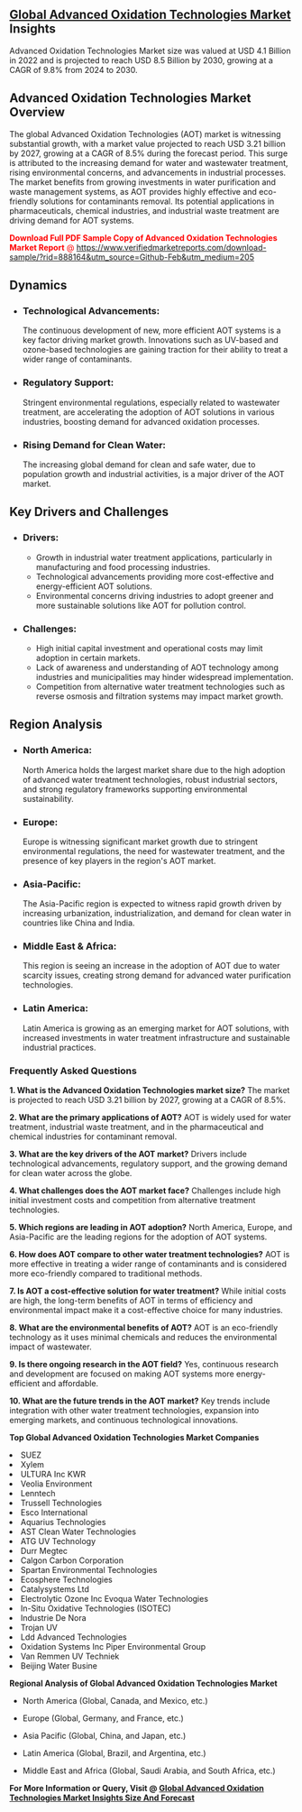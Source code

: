 <h2><a href="https://www.verifiedmarketreports.com/download-sample/?rid=888164&amp;utm_source=Github&amp;utm_medium=205" target="_blank">Global Advanced Oxidation Technologies Market</a> Insights</h2><p>Advanced Oxidation Technologies Market size was valued at USD 4.1 Billion in 2022 and is projected to reach USD 8.5 Billion by 2030, growing at a CAGR of 9.8% from 2024 to 2030.</p><p> <h2>Advanced Oxidation Technologies Market Overview</h2> <p>The global Advanced Oxidation Technologies (AOT) market is witnessing substantial growth, with a market value projected to reach USD 3.21 billion by 2027, growing at a CAGR of 8.5% during the forecast period. This surge is attributed to the increasing demand for water and wastewater treatment, rising environmental concerns, and advancements in industrial processes. The market benefits from growing investments in water purification and waste management systems, as AOT provides highly effective and eco-friendly solutions for contaminants removal. Its potential applications in pharmaceuticals, chemical industries, and industrial waste treatment are driving demand for AOT systems.</p> <p><p><span class=""><span style="color: #ff0000;"><strong>Download Full PDF Sample Copy of Advanced Oxidation Technologies Market Report</strong> @ </span><a href="https://www.verifiedmarketreports.com/download-sample/?rid=888164&amp;utm_source=Github-Feb&amp;utm_medium=205" target="_blank">https://www.verifiedmarketreports.com/download-sample/?rid=888164&amp;utm_source=Github-Feb&amp;utm_medium=205</a></span></p></p> <h2>Dynamics</h2> <ul> <li><h3>Technological Advancements:</h3> The continuous development of new, more efficient AOT systems is a key factor driving market growth. Innovations such as UV-based and ozone-based technologies are gaining traction for their ability to treat a wider range of contaminants.</li> <li><h3>Regulatory Support:</h3> Stringent environmental regulations, especially related to wastewater treatment, are accelerating the adoption of AOT solutions in various industries, boosting demand for advanced oxidation processes.</li> <li><h3>Rising Demand for Clean Water:</h3> The increasing global demand for clean and safe water, due to population growth and industrial activities, is a major driver of the AOT market.</li> </ul> <h2>Key Drivers and Challenges</h2> <ul> <li><h3>Drivers:</h3> <ul> <li>Growth in industrial water treatment applications, particularly in manufacturing and food processing industries.</li> <li>Technological advancements providing more cost-effective and energy-efficient AOT solutions.</li> <li>Environmental concerns driving industries to adopt greener and more sustainable solutions like AOT for pollution control.</li> </ul> </li> <li><h3>Challenges:</h3> <ul> <li>High initial capital investment and operational costs may limit adoption in certain markets.</li> <li>Lack of awareness and understanding of AOT technology among industries and municipalities may hinder widespread implementation.</li> <li>Competition from alternative water treatment technologies such as reverse osmosis and filtration systems may impact market growth.</li> </ul> </li> </ul> <h2>Region Analysis</h2> <ul> <li><h3>North America:</h3> North America holds the largest market share due to the high adoption of advanced water treatment technologies, robust industrial sectors, and strong regulatory frameworks supporting environmental sustainability.</li> <li><h3>Europe:</h3> Europe is witnessing significant market growth due to stringent environmental regulations, the need for wastewater treatment, and the presence of key players in the region's AOT market.</li> <li><h3>Asia-Pacific:</h3> The Asia-Pacific region is expected to witness rapid growth driven by increasing urbanization, industrialization, and demand for clean water in countries like China and India.</li> <li><h3>Middle East & Africa:</h3> This region is seeing an increase in the adoption of AOT due to water scarcity issues, creating strong demand for advanced water purification technologies.</li> <li><h3>Latin America:</h3> Latin America is growing as an emerging market for AOT solutions, with increased investments in water treatment infrastructure and sustainable industrial practices.</li> </ul> <h3>Frequently Asked Questions</h3> <p><b>1. What is the Advanced Oxidation Technologies market size?</b> The market is projected to reach USD 3.21 billion by 2027, growing at a CAGR of 8.5%.</p> <p><b>2. What are the primary applications of AOT?</b> AOT is widely used for water treatment, industrial waste treatment, and in the pharmaceutical and chemical industries for contaminant removal.</p> <p><b>3. What are the key drivers of the AOT market?</b> Drivers include technological advancements, regulatory support, and the growing demand for clean water across the globe.</p> <p><b>4. What challenges does the AOT market face?</b> Challenges include high initial investment costs and competition from alternative treatment technologies.</p> <p><b>5. Which regions are leading in AOT adoption?</b> North America, Europe, and Asia-Pacific are the leading regions for the adoption of AOT systems.</p> <p><b>6. How does AOT compare to other water treatment technologies?</b> AOT is more effective in treating a wider range of contaminants and is considered more eco-friendly compared to traditional methods.</p> <p><b>7. Is AOT a cost-effective solution for water treatment?</b> While initial costs are high, the long-term benefits of AOT in terms of efficiency and environmental impact make it a cost-effective choice for many industries.</p> <p><b>8. What are the environmental benefits of AOT?</b> AOT is an eco-friendly technology as it uses minimal chemicals and reduces the environmental impact of wastewater.</p> <p><b>9. Is there ongoing research in the AOT field?</b> Yes, continuous research and development are focused on making AOT systems more energy-efficient and affordable.</p> <p><b>10. What are the future trends in the AOT market?</b> Key trends include integration with other water treatment technologies, expansion into emerging markets, and continuous technological innovations.</p> </p><p><strong>Top Global Advanced Oxidation Technologies Market Companies</strong></p><div data-test-id=""><p><li>SUEZ</li><li> Xylem</li><li> ULTURA Inc KWR</li><li> Veolia Environment</li><li> Lenntech</li><li> Trussell Technologies</li><li> Esco International</li><li> Aquarius Technologies</li><li> AST Clean Water Technologies</li><li> ATG UV Technology</li><li> Durr Megtec</li><li> Calgon Carbon Corporation</li><li> Spartan Environmental Technologies</li><li> Ecosphere Technologies</li><li> Catalysystems Ltd</li><li> Electrolytic Ozone Inc Evoqua Water Technologies</li><li> In-Situ Oxidative Technologies (ISOTEC)</li><li> Industrie De Nora</li><li> Trojan UV</li><li> Ldd Advanced Technologies</li><li> Oxidation Systems Inc Piper Environmental Group</li><li> Van Remmen UV Techniek</li><li> Beijing Water Busine</li></p><div><strong>Regional Analysis of&nbsp;Global Advanced Oxidation Technologies Market</strong></div><ul><li dir="ltr"><p dir="ltr">North America&nbsp;(Global, Canada, and Mexico, etc.)</p></li><li dir="ltr"><p dir="ltr">Europe (Global, Germany, and France, etc.)</p></li><li dir="ltr"><p dir="ltr">Asia Pacific&nbsp;(Global, China, and Japan, etc.)</p></li><li dir="ltr"><p dir="ltr">Latin America&nbsp;(Global, Brazil, and Argentina, etc.)</p></li><li dir="ltr">Middle East and Africa&nbsp;(Global, Saudi Arabia, and South Africa, etc.)</li></ul><p><strong>For More Information or Query, Visit @&nbsp;</strong><strong><a href="https://www.verifiedmarketreports.com/product/advanced-oxidation-technologies-market/?utm_source=Github&amp;utm_medium=205" target="_blank">Global Advanced Oxidation Technologies Market Insights Size And Forecast</a></strong></p></div>
